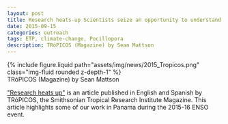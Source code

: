 ```yaml
---
layout: post
title: Research heats-up Scientists seize an opportunity to understand what a warmer world will look like
date: 2015-09-15
categories: outreach
tags: ETP, climate-change, Pocillopora
description: TRóPICOS (Magazine) by Sean Mattson
---
```


<div class="row mt-2">
    <div class="col-sm mt-2 mt-md-0">
        {% include figure.liquid path="assets/img/news/2015_Tropicos.png" class="img-fluid rounded z-depth-1" %}
    </div>
</div>
<div class="caption">
    TRóPICOS (Magazine) by Sean Mattson
</div>

["Research heats up"](https://issuu.com/strinewspanama/docs/tropicos_september_2015/8) is an article published in English and Spanish by TRóPICOS, the Smithsonian Tropical Research Institute Magazine. This article highlights some of our work in Panama during the 2015-16 ENSO event.
